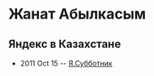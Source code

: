 # Жанат Абылкасым

## Яндекс в Казахстане 
- 2011 Oct 15 -- [Я.Субботник](https://events.yandex.ru/lib/talks/196/)    
